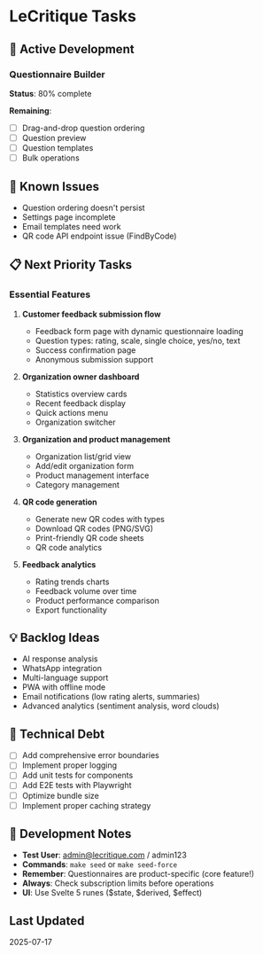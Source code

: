 # LeCritique Tasks

## 🚧 Active Development

### Questionnaire Builder
**Status**: 80% complete

**Remaining**:
- [ ] Drag-and-drop question ordering
- [ ] Question preview
- [ ] Question templates
- [ ] Bulk operations

## 🐛 Known Issues
- Question ordering doesn't persist
- Settings page incomplete
- Email templates need work
- QR code API endpoint issue (FindByCode)

## 📋 Next Priority Tasks

### Essential Features
1. **Customer feedback submission flow**
   - Feedback form page with dynamic questionnaire loading
   - Question types: rating, scale, single choice, yes/no, text
   - Success confirmation page
   - Anonymous submission support

2. **Organization owner dashboard**
   - Statistics overview cards
   - Recent feedback display
   - Quick actions menu
   - Organization switcher

3. **Organization and product management**
   - Organization list/grid view
   - Add/edit organization form
   - Product management interface
   - Category management

4. **QR code generation**
   - Generate new QR codes with types
   - Download QR codes (PNG/SVG)
   - Print-friendly QR code sheets
   - QR code analytics

5. **Feedback analytics**
   - Rating trends charts
   - Feedback volume over time
   - Product performance comparison
   - Export functionality

## 💡 Backlog Ideas
- AI response analysis
- WhatsApp integration
- Multi-language support
- PWA with offline mode
- Email notifications (low rating alerts, summaries)
- Advanced analytics (sentiment analysis, word clouds)

## 🔧 Technical Debt
- [ ] Add comprehensive error boundaries
- [ ] Implement proper logging
- [ ] Add unit tests for components
- [ ] Add E2E tests with Playwright
- [ ] Optimize bundle size
- [ ] Implement proper caching strategy

## 📝 Development Notes
- **Test User**: admin@lecritique.com / admin123
- **Commands**: `make seed` or `make seed-force`
- **Remember**: Questionnaires are product-specific (core feature!)
- **Always**: Check subscription limits before operations
- **UI**: Use Svelte 5 runes ($state, $derived, $effect)

## Last Updated
2025-07-17

